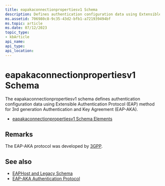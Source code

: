 ```yaml
---
title: eapakaconnectionpropertiesv1 Schema
description: Defines authentication configuration data using Extensible Authentication Protocol (EAP) method for 3rd generation Authentication and Key Agreement (EAP-AKA).
ms.assetid: 706980c8-9c35-43d2-bfb1-a721939494bf
ms.topic: article
ms.date: 07/12/2023
topic_type: 
- kbArticle
api_name: 
api_type: 
api_location: 
---
```


# eapakaconnectionpropertiesv1 Schema

The eapakaconnectionpropertiesv1 schema defines authentication configuration data using Extensible Authentication Protocol (EAP) method for 3rd generation Authentication and Key Agreement (EAP-AKA).

- [eapakaconnectionpropertiesv1 Schema Elements](eapakaconnectionpropertiesv1schema-elements.md)

## Remarks

The EAP-AKA protocol was developed by [3GPP](https://www.3gpp.org/).

## See also

- [EAPHost and Legacy Schema](eaphost-schemas.md)
- [EAP-AKA Authentication Protocol](https://go.microsoft.com/fwlink/?LinkId=225919)
